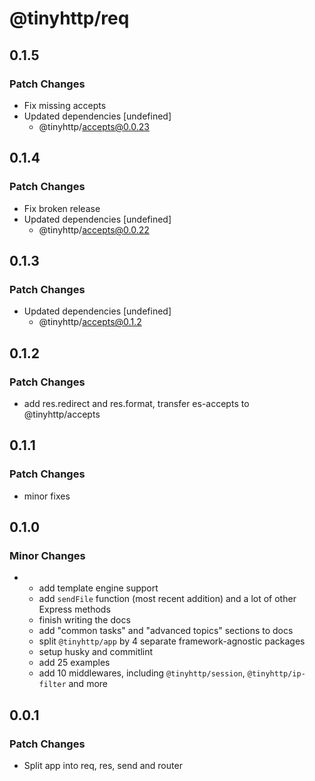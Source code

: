 # @tinyhttp/req

## 0.1.5

### Patch Changes

- Fix missing accepts
- Updated dependencies [undefined]
  - @tinyhttp/accepts@0.0.23

## 0.1.4

### Patch Changes

- Fix broken release
- Updated dependencies [undefined]
  - @tinyhttp/accepts@0.0.22

## 0.1.3

### Patch Changes

- Updated dependencies [undefined]
  - @tinyhttp/accepts@0.1.2

## 0.1.2

### Patch Changes

- add res.redirect and res.format, transfer es-accepts to @tinyhttp/accepts

## 0.1.1

### Patch Changes

- minor fixes

## 0.1.0

### Minor Changes

- - add template engine support
  - add `sendFile` function (most recent addition) and a lot of other Express methods
  - finish writing the docs
  - add "common tasks" and "advanced topics" sections to docs
  - split `@tinyhttp/app` by 4 separate framework-agnostic packages
  - setup husky and commitlint
  - add 25 examples
  - add 10 middlewares, including `@tinyhttp/session`, `@tinyhttp/ip-filter` and more

## 0.0.1

### Patch Changes

- Split app into req, res, send and router
